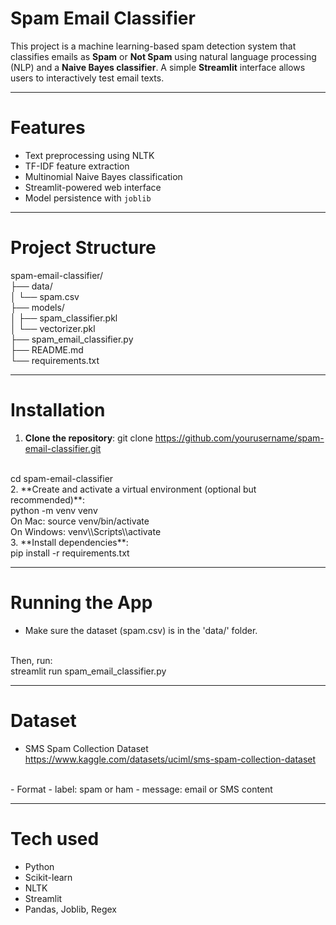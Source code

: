 # Spam Email Classifier

This project is a machine learning-based spam detection system that classifies emails as **Spam** or **Not Spam** using natural language processing (NLP) and a **Naive Bayes classifier**. A simple **Streamlit** interface allows users to interactively test email texts.

---

# Features

- Text preprocessing using NLTK
- TF-IDF feature extraction
- Multinomial Naive Bayes classification
- Streamlit-powered web interface
- Model persistence with `joblib`

---

# Project Structure

spam-email-classifier/
<br/>
├── data/
<br/>
│ └── spam.csv
<br/>
├── models/
<br/>
│ ├── spam_classifier.pkl
<br/>
│ └── vectorizer.pkl
<br/>
├── spam_email_classifier.py
<br/>
├── README.md
<br/>
└── requirements.txt

---

# Installation

1. **Clone the repository**:
git clone https://github.com/yourusername/spam-email-classifier.git
<br/>
cd spam-email-classifier
<br/>
2. **Create and activate a virtual environment (optional but recommended)**:
<br/>
python -m venv venv
<br/>
On Mac: source venv/bin/activate
<br/>
On Windows: venv\\Scripts\\activate
<br/>
3. **Install dependencies**:
<br/>
pip install -r requirements.txt

---

# Running the App

- Make sure the dataset (spam.csv) is in the 'data/' folder.
<br/>
Then, run:
<br/>
streamlit run spam_email_classifier.py

---

# Dataset

- SMS Spam Collection Dataset
https://www.kaggle.com/datasets/uciml/sms-spam-collection-dataset
<br/>
- Format
- label: spam or ham
- message: email or SMS content

---

# Tech used
- Python
- Scikit-learn
- NLTK
- Streamlit
- Pandas, Joblib, Regex
